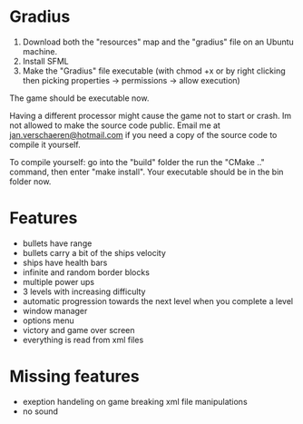 # Gradius

1) Download both the "resources" map and the "gradius" file on an Ubuntu machine.
2) Install SFML
3) Make the "Gradius" file executable (with chmod +x or by right clicking then picking properties -> permissions -> allow execution)

The game should be executable now.


Having a different processor might cause the game not to start or crash. 
Im not allowed to make the source code public. 
Email me at jan.verschaeren@hotmail.com if you need a copy of the source code to compile it yourself.

To compile yourself: go into the "build" folder the run the "CMake .." command, then enter "make install".
Your executable should be in the bin folder now.

# Features
  - bullets have range
  - bullets carry a bit of the ships velocity
  - ships have health bars
  - infinite and random border blocks
  - multiple power ups
  - 3 levels with increasing difficulty
  - automatic progression towards the next level when you complete a level
  - window manager
  - options menu
  - victory and game over screen
  - everything is read from xml files

# Missing features
  - exeption handeling on game breaking xml file manipulations
  - no sound
  
  
